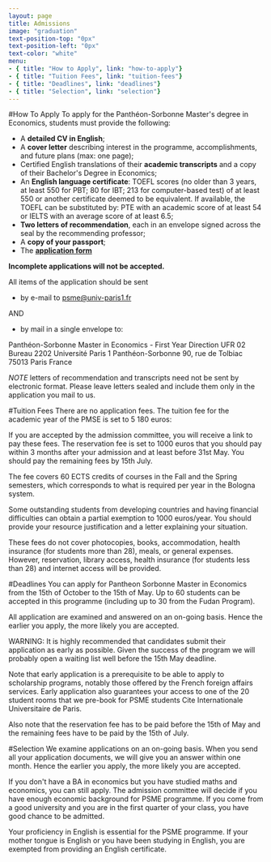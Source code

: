 ```yaml
---
layout: page
title: Admissions
image: "graduation"
text-position-top: "0px"
text-position-left: "0px"
text-color: "white"
menu:
- { title: "How to Apply", link: "how-to-apply"}
- { title: "Tuition Fees", link: "tuition-fees"}
- { title: "Deadlines", link: "deadlines"}
- { title: "Selection", link: "selection"}
---
```


#How To Apply<a class="anchor" id="how-to-apply"></a>
To apply for the Panthéon-Sorbonne Master's degree in Economics, students must provide the following:

- A **detailed CV in English**;
- A **cover letter** describing interest in the programme, accomplishments, and future plans (max: one page);
- Certified English translations of their **academic transcripts** and a copy of their Bachelor's Degree in Economics;
- An **English language certificate**: TOEFL scores (no older than 3 years, at least 550 for PBT; 80 for IBT; 213 for computer-based test) of at least 550 or another certificate deemed to be equivalent. If available, the TOEFL can be substituted by: PTE with an academic score of at least 54 or IELTS with an average score of at least 6.5;
- **Two letters of recommendation**, each in an envelope signed across the seal by the recommending professor;
- A **copy of your passport**;
- The **[application form](http://www.univ-paris1.fr/fileadmin/diplome_02U1/images/Application_PSME1314.rtf)**

**Incomplete applications will not be accepted.**

All items of the application should be sent 

- by e-mail to psme@univ-paris1.fr 

AND

- by mail in a single envelope to:

Panthéon-Sorbonne Master in Economics - First Year Direction UFR 02 Bureau 2202
Université Paris 1 Panthéon-Sorbonne
90, rue de Tolbiac
75013 Paris
France 

*NOTE* letters of recommendation and transcripts need not be sent by electronic format.  Please leave letters sealed and include them only in the application you mail to us.



#Tuition Fees<a class="anchor" id="tuition-fees"></a>
There are no application fees.
The tuition fee for the academic year of the PMSE is set to 5 180 euros:

If you are accepted by the admission committee, you will receive a link to pay these fees. The reservation fee is set to 1000 euros that you should pay within 3 months after your admission and at least before 31st May. You should pay the remaining fees by 15th July.

The fee covers 60 ECTS credits of courses in the Fall and the Spring semesters, which corresponds to what is required per year in the Bologna system.

Some outstanding students from developing countries and having financial difficulties can obtain a partial exemption to  1000 euros/year. You should provide your resource justification and a letter explaining your situation.

These fees do not cover photocopies, books, accommodation, health insurance (for students more than 28), meals, or general expenses. However,  reservation, library access, health insurance (for students less than 28) and internet access will be provided.


#Deadlines<a class="anchor" id="deadlines"></a>
You can apply for Pantheon Sorbonne Master in Economics from the 15th of October to the 15th of May. Up to 60 students can be accepted in this programme (including up to 30 from the Fudan Program).
 
All application are examined and answered on an on-going basis. Hence the earlier you apply, the more likely you are accepted.
 
WARNING:  It is highly recommended that candidates submit their application as early as possible. Given the success of the program we will probably open a waiting list well before the 15th May deadline.
 
Note that early application is a prerequisite to be able to apply to scholarship programs, notably those offered by the French foreign affairs services. 
Early application also guarantees your access to one of the 20 student rooms that we pre-book for PSME students Cite Internationale Universitaire de Paris.
 
Also note that the reservation fee has to be paid before the 15th of May and the remaining fees have to be paid by the 15th of July.


#Selection<a class="anchor" id="selection"></a>
We examine applications on an on-going basis. When you send all your application documents, we will give you an answer within one month. Hence the earlier you apply, the more likely you are accepted.

If you don't have a BA in economics but you have studied maths and economics, you can still apply. The admission committee will decide if you have enough economic background for PSME programme. If you come from a good university and you are in the first quarter of your class, you have good chance to be admitted.

Your proficiency in English is essential for the PSME programme. If your mother tongue is English or you have been studying in English, you are exempted from providing an English certificate.